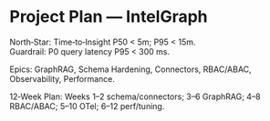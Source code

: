 # Project Plan — IntelGraph

North‑Star: Time‑to‑Insight P50 < 5m; P95 < 15m.  
Guardrail: P0 query latency P95 < 300 ms.

Epics: GraphRAG, Schema Hardening, Connectors, RBAC/ABAC, Observability, Performance.

12‑Week Plan: Weeks 1–2 schema/connectors; 3–6 GraphRAG; 4–8 RBAC/ABAC; 5–10 OTel; 6–12 perf/tuning.
